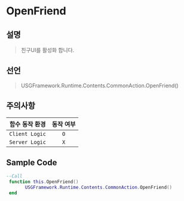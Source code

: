 # OpenFriend
## 설명
> 친구UI를 활성화 합니다.
## 선언
> USGFramework.Runtime.Contents.CommonAction.OpenFriend()
## 주의사항
|    **함수 동작 환경**    | **동작 여부** |
|:------------------:|:---------:|
| ```Client Logic``` |  ```O```  |
| ```Server Logic``` |  ```X```  |

## Sample Code
```lua
--Call
 function this.OpenFriend()
       USGFramework.Runtime.Contents.CommonAction.OpenFriend()
 end
```

